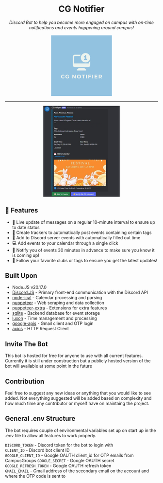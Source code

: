 <h1 align="center">CG Notifier</h1>
<p align="center">
  <i>Discord Bot to help you become more engaged on campus with on-time notifications and events happening around campus!</i>
  <br></br>
<img  src="https://raw.githubusercontent.com/PikeNote/CGNotifier/refs/heads/master/assets/logo.png"  alt="alt text"  width="whatever"  height="200" width="200"></img>

 </p>
 
---

<p align="center">
 <img src="https://raw.githubusercontent.com/PikeNote/CGNotifier/4c0ac1a58ab3d203a7a2dc5ae93f358f9b29a11f/assets/showcase.jpg" alt="Showcase" width="50%"/>
</p>


## 🎯 Features
* 🔴 Live update of messages on a regular 10-minute interval to ensure up to date status
* 📜 Create trackers to automatically post events containing certain tags
* 📅 Add to Discord server events with automatically filled out time
* 💻 Add events to your calendar through a single click
* 🔔 Notify you of events 30 minutes in advance to make sure you know it is coming up!
* 📇 Follow your favorite clubs or tags to ensure you get the latest updates!

## Built Upon
- Node.JS v20.17.0
- [Discord.JS](https://github.com/discordjs/discord.js) - Primary front-end communication with the Discord API
- [node-ical](https://www.npmjs.com/package/node-ical) - Calendar processing and parsing
- [puppeteer](https://github.com/puppeteer/puppeteer) - Web scraping and data collection
- [puppeteer-extra](https://github.com/berstend/puppeteer-extra/tree/master) - Extensions for extra features
- [sqlite](https://github.com/kriasoft/node-sqlite) - Backend database for event storage
- [luxon](https://github.com/moment/luxon) - Time management and processing
- [google-apis](https://github.com/googleapis/google-api-nodejs-client) - Gmail client and OTP login
- [axios](https://github.com/axios/axios) - HTTP Request Client
## Invite The Bot
This bot is hosted for free for anyone to use with all current features. Currently it is still under construction but a publicly hosted version of the bot will available at some point in the future

## Contribution
Feel free to suggest any new ideas or anything that you would like to see added. Not everything suggested will be added based on complexity and how much time any contributor or myself have on maintaing the project.

## General .env Structure
The bot requires couple of environmental variables set up on start up in the .env file to allow all features to work properly.  
  
`DISCORD_TOKEN` - Discord token for the bot to login with   
`CLIENT_ID` - Discord bot client ID  
`GOOGLE_CLIENT_ID` - Google OAUTH client_id for OTP emails from CampusGroups 
`GOOGLE_SECRET` - Google OAUTH secret  
`GOOGLE_REFRESH_TOKEN` - Google OAUTH refresh token  
`GMAIL_EMAIL` - Gmail address of the secondary email on the account and where the OTP code is sent to  




